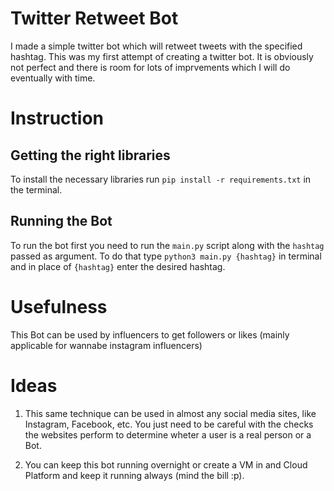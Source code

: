 # Twitter Retweet Bot

I made a simple twitter bot which will retweet tweets with the specified hashtag. This was my first attempt of creating a twitter bot. It is obviously not perfect and there is room for lots of imprvements which I will do eventually with time.

# Instruction

## Getting the right libraries

To install the necessary libraries run ```pip install -r requirements.txt``` in the terminal.

## Running the Bot

To run the bot first you need to run the ```main.py``` script along with the ```hashtag``` passed as argument. To do that type ```python3 main.py {hashtag}``` in terminal and in place of ```{hashtag}``` enter the desired hashtag.

# Usefulness

This Bot can be used by influencers to get followers or likes (mainly applicable for wannabe instagram influencers)


# Ideas

1. This same technique can be used in almost any social media sites, like Instagram, Facebook, etc. You just need to be careful with the checks the websites perform to determine wheter a user is a real person or a Bot.

2. You can keep this bot running overnight or create a VM in and Cloud Platform and keep it running always (mind the bill :p).
